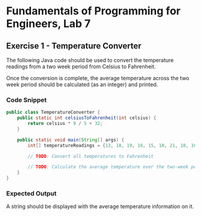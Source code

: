 # Fundamentals of Programming for Engineers, Lab 7

## Exercise 1 - Temperature Converter

The following Java code should be used to convert the temperature readings
from a two week period from Celsius to Fahrenheit.

Once the conversion is complete, the average temperature across the two week
period should be calculated (as an integer) and printed.

### Code Snippet

```java
public class TemperatureConverter {
    public static int celsiusToFahrenheit(int celsius) {
        return celsius * 9 / 5 + 32;
    }

    public static void main(String[] args) {
        int[] temperatureReadings = {13, 18, 19, 16, 15, 18, 21, 18, 16, 12, 15, 19, 21, 22};

        // TODO: Convert all temperatures to Fahrenheit

        // TODO: Calculate the average temperature over the two-week period and print the result
    }
}
```

### Expected Output

A string should be displayed with the average temperature information on it.

